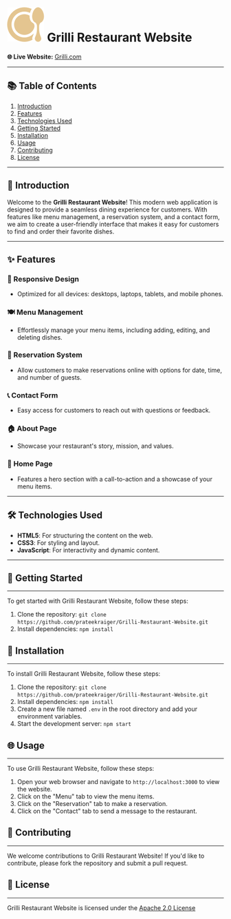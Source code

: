 # [![Grilli Logo](favicon.svg)](https://grillirestaurant.com) Grilli Restaurant Website



**🌐 Live Website:** [Grilli.com](https://prateekraiger.github.io/Grilli/)

---

## 📚 Table of Contents

1. [Introduction](#introduction)
2. [Features](#features)
3. [Technologies Used](#technologies-used)
4. [Getting Started](#getting-started)
5. [Installation](#installation)
6. [Usage](#usage)
7. [Contributing](#contributing)
8. [License](#license)

---

## 🥗 Introduction

Welcome to the **Grilli Restaurant Website**! This modern web application is designed to provide a seamless dining experience for customers. With features like menu management, a reservation system, and a contact form, we aim to create a user-friendly interface that makes it easy for customers to find and order their favorite dishes.

---

## ✨ Features

### 📱 Responsive Design
- Optimized for all devices: desktops, laptops, tablets, and mobile phones.

### 🍽️ Menu Management
- Effortlessly manage your menu items, including adding, editing, and deleting dishes.

### 📅 Reservation System
- Allow customers to make reservations online with options for date, time, and number of guests.

### 📞 Contact Form
- Easy access for customers to reach out with questions or feedback.

### 🏠 About Page
- Showcase your restaurant's story, mission, and values.

### 🌟 Home Page
- Features a hero section with a call-to-action and a showcase of your menu items.

---

## 🛠️ Technologies Used

- **HTML5**: For structuring the content on the web.
- **CSS3**: For styling and layout.
- **JavaScript**: For interactivity and dynamic content.

---

## 🚀 Getting Started

------------------

To get started with Grilli Restaurant Website, follow these steps:

1. Clone the repository: `git clone https://github.com/prateekraiger/Grilli-Restaurant-Website.git`
2. Install dependencies: `npm install`

## 🔧 Installation
--------------- 

To install Grilli Restaurant Website, follow these steps:

1. Clone the repository: `git clone https://github.com/prateekraiger/Grilli-Restaurant-Website.git`
2. Install dependencies: `npm install`
3. Create a new file named `.env` in the root directory and add your environment variables.
4. Start the development server: `npm start`

## 🌐 Usage
--------

To use Grilli Restaurant Website, follow these steps:

1. Open your web browser and navigate to `http://localhost:3000` to view the website.
2. Click on the "Menu" tab to view the menu items.
3. Click on the "Reservation" tab to make a reservation.
4. Click on the "Contact" tab to send a message to the restaurant.

## 🤝 Contributing
--------------

We welcome contributions to Grilli Restaurant Website! If you'd like to contribute, please fork the repository and submit a pull request.

## 📜 License
----------

Grilli Restaurant Website is licensed under the [Apache 2.0 License](http://www.apache.org/licenses/)

